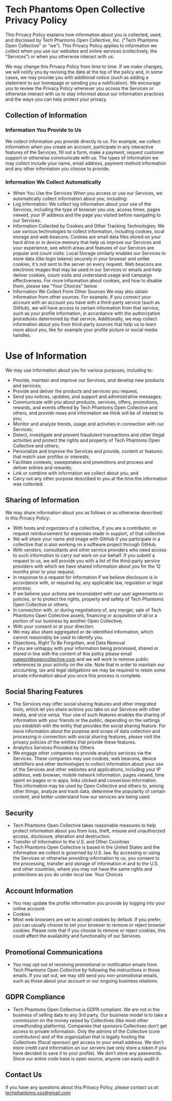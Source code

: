 # Tech Phantoms Open Collective Privacy Policy

This Privacy Policy explains how information about you is collected, used, and disclosed by Tech Phantoms Open Collective, Inc. ("Tech Phantoms Open Collective" or “we”). This Privacy Policy applies to information we collect when you use our websites and online services (collectively, the “Services”) or when you otherwise interact with us.

We may change this Privacy Policy from time to time. If we make changes, we will notify you by revising the date at the top of the policy and, in some cases, we may provide you with additional notice (such as adding a statement to our homepage or sending you a notification). We encourage you to review the Privacy Policy whenever you access the Services or otherwise interact with us to stay informed about our information practices and the ways you can help protect your privacy.

## Collection of Information
### Information You Provide to Us

We collect information you provide directly to us. For example, we collect information when you create an account, participate in any interactive features of the Services, fill out a form, make a payment, request customer support or otherwise communicate with us. The types of information we may collect include your name, email address, payment method information and any other information you choose to provide.
### Information We Collect Automatically
- When You Use the Services When you access or use our Services, we automatically collect information about you, including:
- Log Information: We collect log information about your use of the Services, including the type of browser you use, access times, pages viewed, your IP address and the page you visited before navigating to our Services.
- Information Collected by Cookies and Other Tracking Technologies: We use various technologies to collect information, including cookies, local storage and web beacons. Cookies are small data files stored on your hard drive or in device memory that help us improve our Services and your experience, see which areas and features of our Services are popular and count visits. Local Storage similarly enables our Services to store data (like login tokens) securely in your browser and unlike cookies, it's not sent to the server on every request. Web beacons are electronic images that may be used in our Services or emails and help deliver cookies, count visits and understand usage and campaign effectiveness. For more information about cookies, and how to disable them, please see "Your Choices" below.
- Information We Collect From Other Sources
We may also obtain information from other sources. For example, if you connect your account with an account you have with a third-party service (such as GitHub), we will have access to certain information from that service, such as your profile information, in accordance with the authorization procedures determined by that service. Additionally, we may collect information about you from third-party sources that help us to learn more about you, like for example your profile picture or social media handles.

# Use of Information

We may use information about you for various purposes, including to:
- Provide, maintain and improve our Services, and develop new products and services;
- Provide and deliver the products and services you request,
- Send you notices, updates, and support and administrative messages;
- Communicate with you about products, services, offers, promotions, rewards, and events offered by Tech Phantoms Open Collective and others, and provide news and information we think will be of interest to you;
- Monitor and analyze trends, usage and activities in connection with our Services;
- Detect, investigate and prevent fraudulent transactions and other illegal activities and protect the rights and property of Tech Phantoms Open Collective and others;
- Personalize and improve the Services and provide, content or features that match user profiles or interests;
- Facilitate contests, sweepstakes and promotions and process and deliver entries and rewards;
- Link or combine with information we collect about you; and
- Carry out any other purpose described to you at the time the information was collected.

## Sharing of Information
We may share information about you as follows or as otherwise described in this Privacy Policy:
- With hosts and organizers of a collective, if you are a contributor, or request reimbursement for expenses made in support, of that collective
- We will share your name and image with GitHub if you participate in a collective that is also working on a software project through GitHub.
- With vendors, consultants and other service providers who need access to such information to carry out work on our behalf. If you submit a request to us, we will provide you with a list of the third-party service providers with which we have shared information about you for the 12 months prior to your request;
- In response to a request for information if we believe disclosure is in accordance with, or required by, any applicable law, regulation or legal process;
- If we believe your actions are inconsistent with our user agreements or policies, or to protect the rights, property and safety of Tech Phantoms Open Collective or others;
- In connection with, or during negotiations of, any merger, sale of Tech Phantoms Open Collective assets, financing or acquisition of all or a portion of our business by another Open Collective;
- With your consent or at your direction.
- We may also share aggregated or de-identified information, which cannot reasonably be used to identify you.
- Objections, Right To Be Forgotten, and Data Removal
- If you are unhappy with your information being processed, shared or stored in line with the content of this policy please email support@opencollective.com and we will work to remove public references to your activity on the site. Note that in order to maintain our accounting, tax and legal obligations we may be required to retain some private information about you once this process is complete.

## Social Sharing Features
- The Services may offer social sharing features and other integrated tools, which let you share actions you take on our Services with other media, and vice versa. Your use of such features enables the sharing of information with your friends or the public, depending on the settings you establish with the entity that provides the social sharing feature. For more information about the purpose and scope of data collection and processing in connection with social sharing features, please visit the privacy policies of the entities that provide these features.
- Analytics Services Provided by Others
- We engage other companies to provide analytics services via the Services. These companies may use cookies, web beacons, device identifiers and other technologies to collect information about your use of the Services and other websites and applications, including your IP address, web browser, mobile network information, pages viewed, time spent on pages or in apps, links clicked and conversion information. This information may be used by Open Collective and others to, among other things, analyze and track data, determine the popularity of certain content, and better understand how our services are being used.

## Security
- Tech Phantoms Open Collective takes reasonable measures to help protect information about you from loss, theft, misuse and unauthorized access, disclosure, alteration and destruction.
- Transfer of Information to the U.S. and Other Countries
- Tech Phantoms Open Collective is based in the United States and the information we collect is governed by U.S. law. By accessing or using the Services or otherwise providing information to us, you consent to the processing, transfer and storage of information in and to the U.S. and other countries, where you may not have the same rights and protections as you do under local law.
Your Choices

## Account Information
- You may update the profile information you provide by logging into your online account.
- Cookies
- Most web browsers are set to accept cookies by default. If you prefer, you can usually choose to set your browser to remove or reject browser cookies. Please note that if you choose to remove or reject cookies, this could affect the availability and functionality of our Services.

## Promotional Communications
- You may opt out of receiving promotional or notification emails from Tech Phantoms Open Collective by following the instructions in those emails. If you opt out, we may still send you non-promotional emails, such as those about your account or our ongoing business relations.

## GDPR Compliance

- Tech Phantoms Open Collective is GDPR compliant. We are not in the business of selling data to any 3rd party. Our business model is to take a commission on the money raised by Collectives (like most other crowdfunding platforms). Companies that sponsors Collectives don't get access to private information. Only the admins of the Collective (core contributors) and of the organization that is legally hosting the Collectives (fiscal sponsor) get access to your email address. We don't store credit card information on our servers (we only store a token if you have decided to save it to your profile). We don’t store any passwords. Since our entire code base is open source, anyone can easily audit it.

## Contact Us
If you have any questions about this Privacy Policy, please contact us at:
techphantoms.oss@gmail.com
